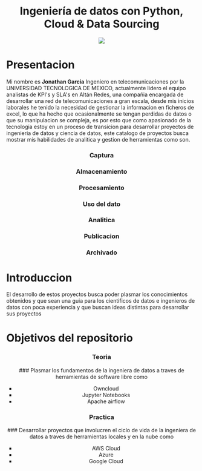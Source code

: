 <div align="center">
  <h1>Ingeniería de datos con Python, Cloud & Data Sourcing</h1>
</div>

<div align="center"> 
  <img src="https://miro.medium.com/max/501/1*XzNcxsUYugJu2SB2SEOf3w.jpeg" width="">
</div>


# Presentacion

Mi nombre es **Jonathan Garcia** Ingeniero en telecomunicaciones por la UNIVERSIDAD TECNOLOGICA DE MEXICO, actualmente lidero el equipo analistas de KPI's y SLA's en Altán Redes, una compañia encargada de desarrollar una red de telecomunicaciones a gran escala, desde mis inicios laborales he tenido la necesidad de gestionar la informacion en ficheros de excel, lo que ha hecho que ocasionalmente se tengan perdidas de datos o que su manipulacion se compleja, es por esto que como apasionado de la tecnologia estoy en un proceso de transicion para desarrollar proyectos de ingenieria de datos y ciencia de datos, este catalogo de proyectos busca mostrar mis habilidades de analitica y gestion de herramientas como son.

<div align="center">
  <h3>Captura</h3>
  <h3>Almacenamiento</h3>
  <h3>Procesamiento</h3>
  <h3>Uso del dato</h3>
  <h3>Analitica</h3>
  <h3>Publicacion</h3>
  <h3>Archivado</h3>
</div>

# Introduccion
 El desarrollo de estos proyectos busca poder plasmar los conocimientos obtenidos y que sean una guia para los cientificos de datos e ingenieros de datos con poca experiencia y que buscan ideas distintas para desarrollar sus proyectos
 
# Objetivos del repositorio
<div align="center">
<h3>Teoria</h3>
### Plasmar los fundamentos de la ingeniera de datos a traves de herramientas de software libre como
<ul style="list-style-type:square">
<li>Owncloud</li>
<li>Jupyter Notebooks</li>
<li>Apache airflow</li>
</ul>

<h3>Practica</h3>
### Desarrollar proyectos que involucren el ciclo de vida de la ingeniera de datos a traves de herramientas locales y en la nube como
<ul style="list-style-type:square">
<li>AWS Cloud</li>
<li>Azure</li>
<li>Google Cloud</li>
</ul>
</div>

